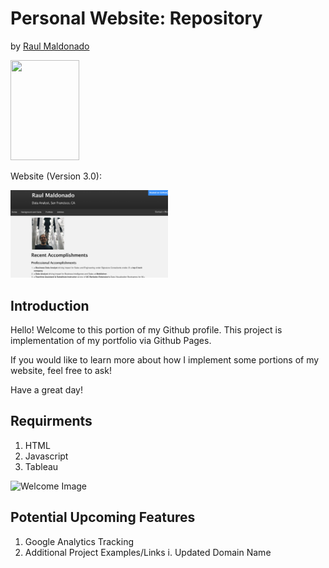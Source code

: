 # Personal Website: Repository
by [Raul Maldonado](https://cloudchaoszero.github.io/)


<a href="https://cloudchaoszero.github.io/">
     <img src="https://miro.medium.com/max/308/1*uTD6djbD6vJOfvllre6Pdw.jpeg" width="110" height="160">
</a>

Website (Version 3.0): 

<a href="https://cloudchaoszero.github.io/">
     <img src="images/WebsiteVersions/Version_3_0.png" width="50%" height="50%">
</a>

## Introduction

Hello! Welcome to this portion of my Github profile. This project is implementation of my portfolio via Github Pages.

If you would like to learn more about how I implement some portions of my website, feel free to ask!

Have a great day!

## Requirments

1. HTML
2. Javascript
3. Tableau

<img src="https://media.giphy.com/media/o0vwzuFwCGAFO/giphy.gif" title="Welcome Image">


## Potential Upcoming Features

1. Google Analytics Tracking
2. Additional Project Examples/Links
    i. Updated Domain Name